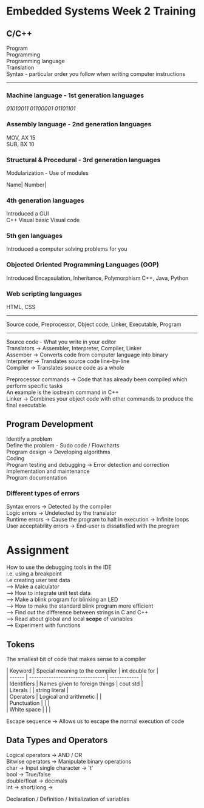 # Embedded Systems Week 2 Training
## C/C++
Program <br>
Programming <br>
Programming language <br>
Translation <br>
Syntax - particular order you follow when writing computer instructions <br>
<hr>

### Machine language - 1st generation languages <br>
_01010011 01100001 01101101_ <br>
### Assembly language - 2nd generation languages <br>
MOV, AX 15 <br>
SUB, BX 10 <br>
### Structural & Procedural - 3rd generation languages <br>
Modularization - Use of modules <br>

Name| Number| 

### 4th generation languages <br>
Introduced a GUI <br>
C++ Visual basic Visual code

### 5th gen languages <br>
Introduced a computer solving problems for you 

### Objected Oriented Programming Languages (OOP) <br>
Introduced Encapsulation, Inheritance, Polymorphism
C++, Java, Python

### Web scripting languages
HTML, CSS
<hr>

Source code, Preprocessor, Object code, Linker, Executable, Program <br>
<hr>

Source code - What you write in your editor <br>
Translators -> Assembler, Interpreter, Compiler, Linker <br>
Assember -> Converts code from computer language into binary <br>
Interpreter -> Translates source code line-by-line <br>
Compiler -> Translates source code as a whole <br>

Preprocessor commands -> Code that has already been compiled which perform specific tasks <br>
An example is the iostream command in C++ <br>
Linker -> Combines your object code with other commands to produce the final executable

## Program Development
Identify a problem <br>
Define the problem - Sudo code / Flowcharts <br>
Program design -> Developing algorithms <br>
Coding <br>
Program testing and debugging -> Error detection and correction <br>
Implementation and maintenance <br>
Program documentation <br>

### Different types of errors
Syntax errors -> Detected by the compiler <br>
Logic errors -> Undetected by the translator <br>
Runtime errors -> Cause the program to halt in execution -> Infinite loops <br>
User acceptability errors -> End-user is dissatisfied with the program <br>

# Assignment 
How to use the debugging tools in the IDE <br>
i.e. using a breakpoint <br>
i.e creating user test data <br>
--> Make a calculator <br>
--> How to integrate unit test data <br>
--> Make a blink program for blinking an LED <br>
--> How to make the standard blink program more efficient <br>
--> Find out the difference between strings in C and C++ <br>
--> Read about global and local **scope** of variables <br>
--> Experiment with functions <br>

## Tokens
The smallest bit of code that makes sense to a compiler

| Keyword | Special meaning to the compiler | int double for | <br>
| ------ | ------------------------------- | ------------ | <br>
| Identifiers | Names given to foreign things | cout std | <br>
| Literals |  | string literal | <br>
| Operators | Logical and arithmetic |  | <br>
| Punctuation |  |  | <br>
| White space |  |  | <br>

Escape sequence -> Allows us to escape the normal execution of code <br>

## Data Types and Operators
Logical operators -> AND / OR <br>
Bitwise operators -> Manipulate binary operations  <br>
char -> Input single character -> 't' <br>
bool -> True/false <br>
double/float -> decimals <br>
int -> short/long -> <br>

Declaration / Definition / Initialization of variables <br>

